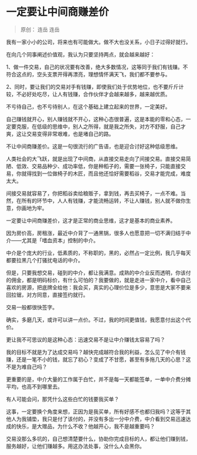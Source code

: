 # 一定要让中间商赚差价
> 原创： 连岳  连岳  

我有一家小小的公司，将来也有可能做大。做不大也没关系，小日子过得好就行。

在向几个同事阐述价值观，我认为只要坚持两点，就会越来越好：

1、做一件交易，自己的状况要有改善，绝大多数情况，这等同于我们有钱赚。不符合这点的，空头支票开得再漂亮，理想情怀满天飞，我们都不要参与。

2、同时，要让我们的交易对手有钱赚，即使我们处于优势地位，也不要斤斤计较，不必好处吃尽，让人有钱赚，合作伙伴才会越来越多，越来越优质。

不亏待自己，也不亏待别人，在这个基础上建立起来的世界，一定美好。

自己赚钱就开心，别人赚钱就不开心，这种心态很普遍，这是本能的零和心态，一定要克服，在低级的思维中，别人之所得，就是我之所失，对方不舒服，自己才爽，这让交易变得非常艰难，也是堵自己的路。

不让中间商赚差价。这是一句很流行的广告语，也是迎合讨好这种低级思维。

人类社会的大飞跃，就是出现了中间商，从直接交易走向了间接交易。直接交易简陋、低效、交易品种少、成功率低，你是种稻子的，需要一张椅子，只能直接交易，你就得找到一位做椅子的木匠，而且他还恰好需要稻谷，交易才能完成，难度太大。

间接交易就容易了，你把稻谷卖给粮贩子，拿到钱，再去买椅子，一点不难。当然，在所有的环节中，人人有钱赚，才能流畅运转，不让人赚钱，别人就不做你生意，你画地为牢。

一定要让中间商赚差价，这才是正常的商业思维，这才是基本的商业素养。

因为房价高，房租涨，最近中介背了一通黑锅，很多人也愿意把一切不满归结于中介——尤其是「嗜血资本」控制的中介。

中介是个庞大的行业，低素质的，不称职的，黑的，必然占一定比例，我几乎每天都要拉黑几个打骚扰电话的中介。

但是，只要我想交易，碰到的中介，都让我满意。成熟的中介业反而透明，你该付的佣金，都是明码标价，有什么可怕的？我要做的，就是走进一家中介，看中自己喜欢的房源，把底牌全给他：我会买，真实的心理价位是多少，意思是大家不要来回拉锯，对方同意，直接签约就行。

交易一般都很快签字。

确实，多磨几天，或许可以讲一点价。不过，我的时间更值钱，我愿意付出这个代价。

更让我不可思议的是这种心态：迅速交易不是让中介赚钱太容易了吗？

我的目标不就是为了达成交易吗？越快完成越符合我的利益，怎么见了中介有钱赚，还是一笔不小的钱，就忘了初心？变成了不甘愿，甚至有多拖几天的心思？这不是为难自己吗？

更重要的是，中介大量的工作属于白忙，并不是每一天都能签单，一单中介费分摊平均，也高不到哪里去。

有人可能会问，那凭什么这些白忙的钱要我买单？

这事，一定要换个角度来想，正因为是我买单，所有好感不也都归我吗？这等于其他人为我铺垫，我只是付了该付的，并没有多出一分中介费，中介看到交易迅速达成的快乐，是大赠品，为什么不收？他越开心，我不是越重要吗？

交易没那么多坑的，自己想清楚要什么，协助你完成目标的人，都让他们赚到钱，服务越好，让他们赚越多。用这办法处事，没什么人会黑你。


